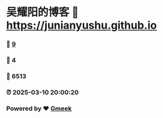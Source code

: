 # 吴耀阳的博客 :link: https://junianyushu.github.io 
### :page_facing_up: [9](https://junianyushu.github.io/tag.html) 
### :speech_balloon: 4 
### :hibiscus: 6513 
### :alarm_clock: 2025-03-10 20:00:20 
### Powered by :heart: [Gmeek](https://github.com/Meekdai/Gmeek)
